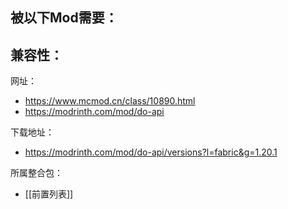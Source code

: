 被以下Mod需要：
- 

兼容性：
- 

网址：
- https://www.mcmod.cn/class/10890.html
- https://modrinth.com/mod/do-api

下载地址：
- https://modrinth.com/mod/do-api/versions?l=fabric&g=1.20.1

所属整合包：
- [[前置列表]]